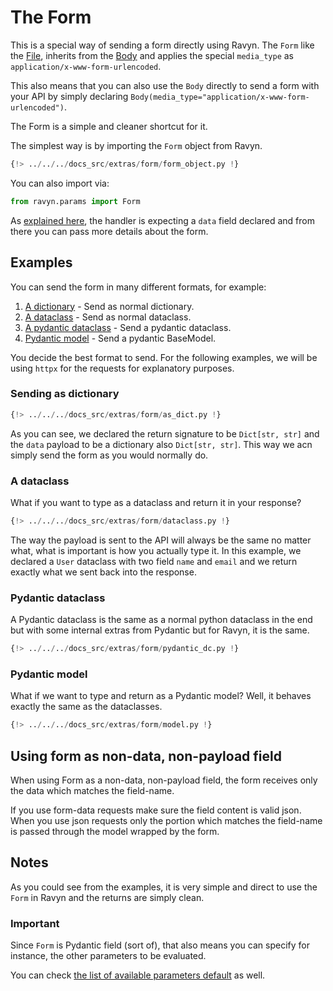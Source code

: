 # The Form

This is a special way of sending a form directly using Ravyn. The `Form` like the
[File](./upload-files.md), inherits from the [Body](./body-fields.md) and applies the special
`media_type` as `application/x-www-form-urlencoded`.

This also means that you can also use the `Body` directly to send a form with your API by simply
declaring `Body(media_type="application/x-www-form-urlencoded")`.

The Form is a simple and cleaner shortcut for it.

The simplest way is by importing the `Form` object from Ravyn.

```python hl_lines="7"
{!> ../../../docs_src/extras/form/form_object.py !}
```

You can also import via:

```python
from ravyn.params import Form
```

As [explained here](./request-data.md#request-data), the handler is expecting a `data` field declared and from there
you can pass more details about the form.

## Examples

You can send the form in many different formats, for example:

1. [A dictionary](#sending-as-dictionary) - Send as normal dictionary.
2. [A dataclass](#a-dataclass) - Send as normal dataclass.
3. [A pydantic dataclass](#pydantic-dataclass) - Send a pydantic dataclass.
4. [Pydantic model](#pydantic-model) - Send a pydantic BaseModel.

You decide the best format to send. For the following examples, we will be using `httpx` for the
requests for explanatory purposes.

### Sending as dictionary

```python hl_lines="9 20 23"
{!> ../../../docs_src/extras/form/as_dict.py !}
```

As you can see, we declared the return signature to be `Dict[str, str]` and the `data` payload to
be a dictionary also `Dict[str, str]`. This way we acn simply send the form as you would normally
do.

### A dataclass

What if you want to type as a dataclass and return it in your response?

```python hl_lines="15 26 29"
{!> ../../../docs_src/extras/form/dataclass.py !}
```

The way the payload is sent to the API will always be the same no matter what, what is important
is how you actually type it. In this example, we declared a `User` dataclass with two field
`name` and `email` and we return exactly what we sent back into the response.


### Pydantic dataclass

A Pydantic dataclass is the same as a normal python dataclass in the end but with some internal
extras from Pydantic but for Ravyn, it is the same.

```python hl_lines="14 25 28"
{!> ../../../docs_src/extras/form/pydantic_dc.py !}
```

### Pydantic model

What if we want to type and return as a Pydantic model? Well, it behaves exactly the same as the
dataclasses.

```python hl_lines="13 24 27"
{!> ../../../docs_src/extras/form/model.py !}
```

## Using form as non-data, non-payload field

When using Form as a non-data, non-payload field, the form receives only the data which matches the field-name.

If you use form-data requests make sure the field content is valid json.
When you use json requests only the portion which matches the field-name is passed through the model wrapped by the form.

## Notes

As you could see from the examples, it is very simple and direct to use the `Form` in Ravyn and
the returns are simply clean.

### Important

Since `Form` is Pydantic field (sort of), that also means you can specify for instance,
the other parameters to be evaluated.

You can check [the list of available parameters default](https://docs.pydantic.dev/latest/api/fields/#pydantic.fields.FieldInfo)
as well.
